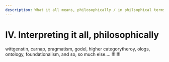 ```yaml
---
description: What it all means, philosophically / in philsophical terms
---
```


# IV. Interpreting it all, philosophically

wittgenstin, carnap, pragmatism, godel, higher categorytheroy, ologs, ontology, foundationalism, and so, so much else.... !!!!!!!
